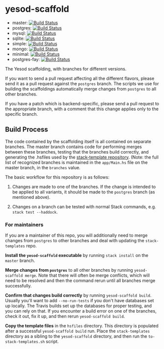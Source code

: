 yesod-scaffold
==============

* master: [![Build Status](https://travis-ci.org/yesodweb/yesod-scaffold.svg?branch=master)](https://travis-ci.org/yesodweb/yesod-scaffold)
* postgres: [![Build Status](https://travis-ci.org/yesodweb/yesod-scaffold.svg?branch=postgres)](https://travis-ci.org/yesodweb/yesod-scaffold)
* mysql: [![Build Status](https://travis-ci.org/yesodweb/yesod-scaffold.svg?branch=mysql)](https://travis-ci.org/yesodweb/yesod-scaffold)
* sqlite: [![Build Status](https://travis-ci.org/yesodweb/yesod-scaffold.svg?branch=sqlite)](https://travis-ci.org/yesodweb/yesod-scaffold)
* simple: [![Build Status](https://travis-ci.org/yesodweb/yesod-scaffold.svg?branch=simple)](https://travis-ci.org/yesodweb/yesod-scaffold)
* mongo: [![Build Status](https://travis-ci.org/yesodweb/yesod-scaffold.svg?branch=mongo)](https://travis-ci.org/yesodweb/yesod-scaffold)
* minimal: [![Build Status](https://travis-ci.org/yesodweb/yesod-scaffold.svg?branch=minimal)](https://travis-ci.org/yesodweb/yesod-scaffold)
* postgres-fay: [![Build Status](https://travis-ci.org/yesodweb/yesod-scaffold.svg?branch=postgres-fay)](https://travis-ci.org/yesodweb/yesod-scaffold)

The Yesod scaffolding, with branches for different versions.

If you want to send a pull request affecting all the different
flavors, please send it as a pull request against the `postgres`
branch. The scripts we use for building the scaffoldings automatically
merge changes from `postgres` to all other branches.

If you have a patch which is backend-specific, please send a pull
request to the appropriate branch, with a comment that this change
applies only to the specific branch.

Build Process
-------------

The code contained by the scaffolding itself is all contained on
separate branches. The master branch contains code for performing
merges between these branches, testing that the branches build
correctly, and generating the .hsfiles used by the
[stack-template repository](https://github.com/commercialhaskell/stack-templates). (Note:
the full list of recognized branches is maintained in the
`app/Main.hs` file on the master branch, in the `branches` value.

The basic workflow for this repository is as follows:

1. Changes are made to one of the branches. If the change is intended
   to be applied to all variants, it should be made to the `postgres`
   branch (as mentioned above).

2. Changes on a branch can be tested with normal Stack commands,
   e.g. `stack test --haddock`.

### For maintainers

If you are a maintainer of this repo, you will additionally need to
merge changes from `postgres` to other branches and deal with updating
the `stack-templates` repo.

__Install the `yesod-scaffold` executable__ by running `stack install`
on the `master` branch.

__Merge changes from `postgres`__ to all other branches by running
`yesod-scaffold merge`. Note that there will often be merge conflicts,
which will need to be resolved and then the command rerun until all
branches merge successfully.

__Confirm that changes build correctly__ by running `yesod-scaffold
build`. Usually you'll want to add `--no-run-tests` if you don't have
databases set up locally. The Travis builds set up the databases for
proper testing, and you can rely on that. If you encounter a build
error on one of the branches, check it out, fix it up, and then rerun
`yesod-scaffold build`.

__Copy the template files__ in the `hsfiles` directory. This directory
is populated after a successful `yesod-scaffold build` run. Place the
`stack-templates` directory as a sibling to the `yesod-scaffold`
directory, and then run the `to-stack-templates.sh` script.
